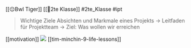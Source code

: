 [[😐Bwl Tiger]] [[🥲2te Klasse]] #2te_Klasse #ipt 

> Wichtige Ziele Absichten und Markmale eines Projekts
> → Leitfaden für Projektteam → Ziel: Was wollen wir erreichen 

[[motivation]]
![](DR13-02-2024-26.excalidraw.svg)
[[tim-minchin-9-life-lessons]]